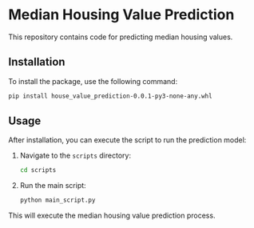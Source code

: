 
# Median Housing Value Prediction

This repository contains code for predicting median housing values.

## Installation

To install the package, use the following command:

```bash
pip install house_value_prediction-0.0.1-py3-none-any.whl
```

## Usage

After installation, you can execute the script to run the prediction model:

1. Navigate to the `scripts` directory:
   ```bash
   cd scripts
   ```

2. Run the main script:
   ```bash
   python main_script.py
   ```

This will execute the median housing value prediction process.

